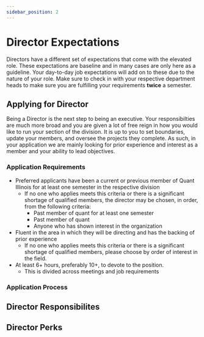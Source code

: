 ```yaml
---
sidebar_position: 2
---
```


# Director Expectations

Directors have a different set of expectations that come with the elevated role. These expectations are baseline and in many cases are only here as a guideline. Your day-to-day job expectations will add on to these due to the nature of your role. Make sure to check in with your respective department heads to make sure you are fulfilling your requirements **twice** a semester.

## Applying for Director

Being a Director is the next step to being an executive. Your responsibilties are much more broad and you are given a lot of free reign in how you would like to run your section of the division. It is up to you to set boundaries, update your members, and oversee the projects they complete. As such, in your application we are mainly looking for prior experience and interest as a member and your ability to lead objectives.

### Application Requirements

- Preferred applicants have been a current or previous member of Quant Illinois for at least one semester in the respective division
  - If no one who applies meets this criteria or there is a significant shortage of qualified members, the director may be chosen, in order, from the following criteria:
    - Past member of quant for at least one semester
    - Past member of quant
    - Anyone who has shown interest in the organization
- Fluent in the area in which they will be directing and has the backing of prior experience
  - If no one who applies meets this criteria or there is a significant shortage of qualified members, please choose by order of interest in the field.
- At least 6+ hours, preferably 10+, to devote to the position.
  - This is divided across meetings and job requirements

### Application Process

## Director Responsibilites

## Director Perks
